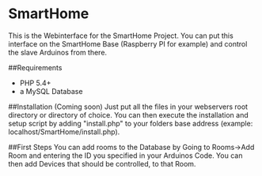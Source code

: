 # SmartHome

This is the Webinterface for the SmartHome Project. You can put this interface on the SmartHome Base (Raspberry PI for example) and control the slave Arduinos from there.

##Requirements
- PHP 5.4+
- a MySQL Database

##Installation (Coming soon)
Just put all the files in your webservers root directory or directory of choice. You can then execute the installation and setup script by adding "install.php" to your folders base address (example: localhost/SmartHome/install.php).

##First Steps
You can add rooms to the Database by Going to Rooms->Add Room and entering the ID you specified in your Arduinos Code. You can then add Devices that should be controlled, to that Room.
